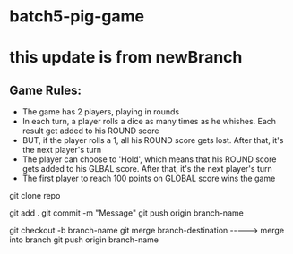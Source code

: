 # batch5-pig-game
# this update is from newBranch

## Game Rules:

- The game has 2 players, playing in rounds
- In each turn, a player rolls a dice as many times as he whishes. Each result get added to his ROUND score
- BUT, if the player rolls a 1, all his ROUND score gets lost. After that, it's the next player's turn
- The player can choose to 'Hold', which means that his ROUND score gets added to his GLBAL score. After that, it's the next player's turn
- The first player to reach 100 points on GLOBAL score wins the game


git clone repo


git add .
git commit -m "Message"
git push origin branch-name


git checkout -b branch-name
git merge branch-destination     -----> merge into branch
git push origin branch-name
